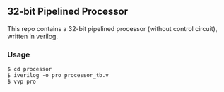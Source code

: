 ## 32-bit Pipelined Processor

This repo contains a 32-bit pipelined processor (without control circuit), written in verilog. 


### Usage

```
$ cd processor
$ iverilog -o pro processor_tb.v
$ vvp pro
```

